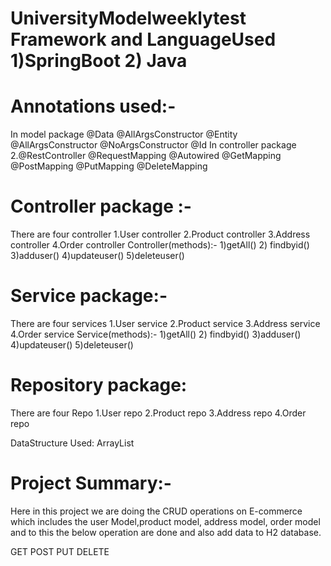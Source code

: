 # UniversityModelweeklytest Framework and LanguageUsed 1)SpringBoot 2) Java

# Annotations used:-
In model package @Data @AllArgsConstructor @Entity @AllArgsConstructor @NoArgsConstructor @Id
In controller package 2.@RestController @RequestMapping @Autowired @GetMapping @PostMapping @PutMapping @DeleteMapping

# Controller package :-
There are four controller
1.User controller
2.Product controller
3.Address controller
4.Order controller
Controller(methods):- 1)getAll() 2) findbyid() 3)adduser() 4)updateuser() 5)deleteuser()

# Service package:-
There are four services
1.User service
2.Product service
3.Address service
4.Order service
Service(methods):- 1)getAll() 2) findbyid() 3)adduser() 4)updateuser() 5)deleteuser()

# Repository package:
There are four Repo
1.User repo
2.Product repo
3.Address repo
4.Order repo

DataStructure Used: ArrayList

# Project Summary:-
Here in this project we are doing the CRUD operations on E-commerce which includes the user Model,product model, address model, order model and to this the below operation are done and also add data to H2 database.

GET POST PUT DELETE
